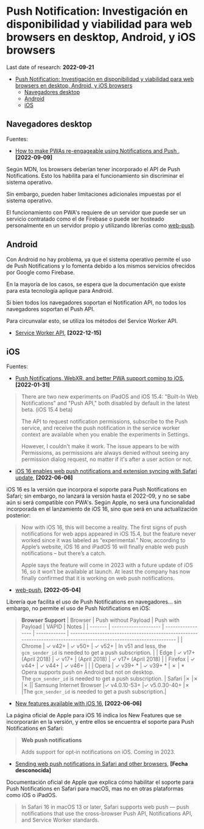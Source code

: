 # Push Notification: Investigación en disponibilidad y viabilidad para web browsers en desktop, Android, y iOS browsers

Last date of research: **2022-09-21**

- [Push Notification: Investigación en disponibilidad y viabilidad para web browsers en desktop, Android, y iOS browsers](#push-notification-investigación-en-disponibilidad-y-viabilidad-para-web-browsers-en-desktop-android-y-ios-browsers)
  - [Navegadores desktop](#navegadores-desktop)
  - [Android](#android)
  - [iOS](#ios)

## Navegadores desktop

Fuentes:

- [How to make PWAs re-engageable using Notifications and Push
](https://developer.mozilla.org/en-US/docs/Web/Progressive_web_apps/Re-engageable_Notifications_Push), **[2022-09-09]**

Según MDN, los browsers deberían tener incorporado el API de Push Notifications. Esto los habilita para el funcionamiento sin discriminar el sistema operativo.

Sin embargo, pueden haber limitaciones adicionales  impuestas por el sistema operativo.

El funcionamiento con PWA's requiere de un servidor que puede ser un servicio contratado como el de Firebase o puede ser hosteado personalmente en un servidor propio y utilizando librerías como [web-push](https://www.npmjs.com/package/web-push).

## Android

Con Android no hay problema, ya que el sistema operativo permite el uso de Push Notifications y lo fomenta debido a los mismos servicios ofrecidos por Google como Firebase.

En la mayoría de los casos, se espera que la documentación que existe para esta tecnología aplique para Android.

Si bien todos los navegadores soportan el Notification API, no todos los navegadores soportan el Push API.

Para circunvalar esto, se utiliza los métodos del Service Worker API.

- [Service Worker API](https://developer.mozilla.org/en-US/docs/Web/API/Service_Worker_API), **[2022-12-15]**

## iOS

Fuentes:

- [Push Notifications, WebXR, and better PWA support coming to iOS](https://firt.dev/ios-15.4b), **[2022-01-31]**

>There are two new experiments on iPadOS and iOS 15.4: "Built-In Web Notifications" and "Push API," both disabled by default in the latest beta. (iOS 15.4 beta)
>
> The API to request notification permissions, subscribe to the Push service, and receive the push notification in the service worker context are available when you enable the experiments in Settings.
>
> However, I couldn't make it work. The issue appears to be with Permissions, as permissions are always denied without seeing any permission dialog request, no matter if it's after a user action or not.

- [iOS 16 enables web push notifications and extension syncing with Safari update](https://9to5mac.com/2022/06/06/ios-16-web-push-notifications-safari-update/), **[2022-06-06]**

iOS 16 es la versión que incorpora el soporte para Push Notifications en Safari; sin embargo, no lanzará la versión hasta el 2022-09, y no se sabe aún si será compatible con PWA's. Según Apple, no será una funcionalidad incorporada en el lanzamiento de iOS 16, sino que será en una actualización posterior:

> Now with iOS 16, this will become a reality. The first signs of push notifications for web apps appeared in iOS 15.4, but the feature never worked since it was labeled as “experimental.” Now, according to Apple’s website, iOS 16 and iPadOS 16 will finally enable web push notifications – but there’s a catch.
>
> Apple says the feature will come in 2023 with a future update of iOS 16, so it won’t be available at launch. At least the company has now finally confirmed that it is working on web push notifications.

- [web-push](https://www.npmjs.com/package/web-push), **[2022-05-04]**

Librería que facilita el uso de Push Notifications en navegadores... sin embargo, no permite el uso de Push Notifications en iOS:

>**Browser Support**
>| Browser | Push without Payload | Push with Payload | VAPID        | Notes                                                                                                               |
>| ------- | -------------------- | ----------------- | ------------ | ------------------------------------------------------------------------------------------------------------------- |
>| Chrome  | ✓ v42+              | ✓ v50+           | ✓ v52+      | In v51 and less, the `gcm_sender_id` is needed to get a push subscription.                                          |
>| Edge    | ✓ v17+ (April 2018) | ✓ v17+           | (April 2018) | ✓ v17+ (April 2018)                                                                                                |
>| Firefox | ✓ v44+              | ✓ v44+           | ✓ v46+      |                                                                                                                     |
>| Opera   | ✓ v39+ *            | ✓ v39+ *         | ✗           | * Opera supports push on Android but not on desktop. <br> The `gcm_sender_id` is needed to get a push subscription. |
>Safari |✗ |✗ |✗ ||
>Samsung Internet Browser |✓ v4.0.10-53+ |✓ v5.0.30-40+ |✗ |The `gcm_sender_id` is needed to get a push subscription.|

- [New features available with iOS 16](https://www.apple.com/ios/ios-16/features/), **[2022-06-06]**

La página oficial de Apple para iOS 16 indica los New Features que se incorporarán en la versión, y entre ellos se encuentra el soporte para Push Notifications en Safari:

> **Web push notifications**
>
> Adds support for opt‑in notifications on iOS. Coming in 2023.

- [Sending web push notifications in Safari and other browsers](https://developer.apple.com/documentation/usernotifications/sending_web_push_notifications_in_safari_and_other_browsers), **[Fecha desconocida]**

Documentación oficial de Apple que explica cómo habilitar el soporte para Push Notifications en Safari para macOS, mas no en otras plataformas como iOS o iPadOS.

> In Safari 16 in macOS 13 or later, Safari supports web push — push notifications that use the cross-browser Push API, Notifications API, and Service Worker standards.

